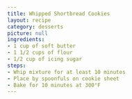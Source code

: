 ```yaml
---
title: Whipped Shortbread Cookies
layout: recipe
category: desserts
picture: null
ingredients:
- 1 cup of soft butter
- 1 1/2 cups of flour
- 1/2 cup of icing sugar
steps:
- Whip mixture for at least 10 minutes
- Place by spoonfuls on cookie sheet
- Bake for 10 minutes at 300°F
---
```


